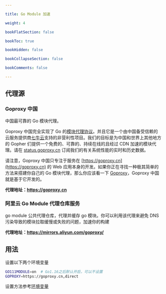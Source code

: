 ```yaml
---

title: Go Module 加速

weight: 4

bookFlatSection: false

bookToc: true

bookHidden: false

bookCollapseSection: false

bookComments: false

---
```


<!--more-->

## 代理源

### Goproxy 中国

中国最可靠的 Go 模块代理。

Goproxy 中国完全实现了 Go 的[模块代理协议](https://golang.org/cmd/go/#hdr-Module_proxy_protocol)。并且它是一个由中国备受信赖的云服务提供商[七牛云](https://www.qiniu.com)支持的非营利性项目。我们的目标是为中国和世界上其他地方的 Gopher 们提供一个免费的、可靠的、持续在线的且经过 CDN 加速的模块代理。请在 [status.goproxy.cn](https://status.goproxy.cn) 订阅我们的有关系统性能的实时和历史数据。

请注意，Goproxy 中国只专注于服务在 [https://goproxy.cn](https://goproxy.cn) 的 Web 应用本身的开发。如果你正在寻找一种极其简单的方法来搭建你自己的 Go 模块代理，那么你应该看一下 [Goproxy](https://github.com/goproxy/goproxy)，Goproxy 中国就是基于它开发的。

**代理地址：<https://goproxy.cn>**

### 阿里云 Go Module 代理仓库服务

go module 公共代理仓库，代理并缓存 go 模块。你可以利用该代理来避免 DNS 污染导致的模块拉取缓慢或失败的问题，加速你的构建

**代理地址：<https://mirrors.aliyun.com/goproxy/>**

## 用法

设置以下两个环境变量

```bash
GO111MODULE=on  # Go1.16之后默认开启，可以不设置
GOPROXY=https://goproxy.cn,direct
```

设置方法参考[环境变量](./环境变量)

